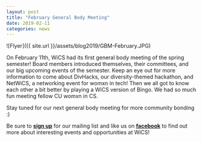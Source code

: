 ```yaml
---
layout: post
title: "February General Body Meeting"
date: 2019-02-11
categories: news
---
```


![Flyer]({{ site.url }}/assets/blog2019/GBM-February.JPG)

On February 11th, WiCS had its first general body meeting of the spring semester! Board members introduced themselves, their committees, and our big upcoming events of the semester. Keep an eye out for more information to come about DivHacks, our diversity-themed hackathon, and NetWiCS, a networking event for womxn in tech! Then we all got to know each other a bit better by playing a WiCS version of Bingo. We had so much fun meeting fellow CU womxn in CS.

Stay tuned for our next general body meeting for more community bonding :) 

Be sure to [**sign up**][mailinglist] for our mailing list and like us on [**facebook**][facebook] to find out more about interesting events and opportunities at WiCS! 

[mailinglist]: http://columbia.us9.list-manage.com/subscribe?u=4c6a1c710f8ab9cce10272368&id=593b5faa43
[facebook]:https://www.facebook.com/CUWICS
